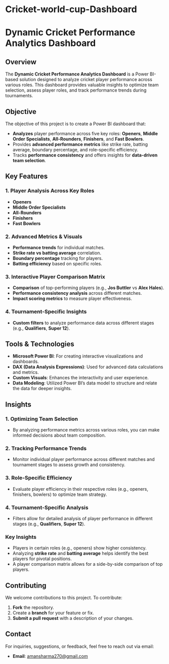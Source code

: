 # Cricket-world-cup-Dashboard

# Dynamic Cricket Performance Analytics Dashboard

## Overview

The **Dynamic Cricket Performance Analytics Dashboard** is a Power BI-based solution designed to analyze cricket player performance across various roles. This dashboard provides valuable insights to optimize team selection, assess player roles, and track performance trends during tournaments.

## Objective

The objective of this project is to create a Power BI dashboard that:

- **Analyzes** player performance across five key roles: **Openers**, **Middle Order Specialists**, **All-Rounders**, **Finishers**, and **Fast Bowlers**.
- Provides **advanced performance metrics** like strike rate, batting average, boundary percentage, and role-specific efficiency.
- Tracks **performance consistency** and offers insights for **data-driven team selection**.

## Key Features

### 1. **Player Analysis Across Key Roles**
- **Openers**
- **Middle Order Specialists**
- **All-Rounders**
- **Finishers**
- **Fast Bowlers**

### 2. **Advanced Metrics & Visuals**
- **Performance trends** for individual matches.
- **Strike rate vs batting average** correlation.
- **Boundary percentage** tracking for players.
- **Batting efficiency** based on specific roles.

### 3. **Interactive Player Comparison Matrix**
- **Comparison** of top-performing players (e.g., **Jos Buttler** vs **Alex Hales**).
- **Performance consistency analysis** across different matches.
- **Impact scoring metrics** to measure player effectiveness.

### 4. **Tournament-Specific Insights**
- **Custom filters** to analyze performance data across different stages (e.g., **Qualifiers**, **Super 12**).

## Tools & Technologies

- **Microsoft Power BI**: For creating interactive visualizations and dashboards.
- **DAX (Data Analysis Expressions)**: Used for advanced data calculations and metrics.
- **Custom Visuals**: Enhances the interactivity and user experience.
- **Data Modeling**: Utilized Power BI’s data model to structure and relate the data for deeper insights.

## Insights

### 1. **Optimizing Team Selection**
- By analyzing performance metrics across various roles, you can make informed decisions about team composition.

### 2. **Tracking Performance Trends**
- Monitor individual player performance across different matches and tournament stages to assess growth and consistency.

### 3. **Role-Specific Efficiency**
- Evaluate player efficiency in their respective roles (e.g., openers, finishers, bowlers) to optimize team strategy.

### 4. **Tournament-Specific Analysis**
- Filters allow for detailed analysis of player performance in different stages (e.g., **Qualifiers**, **Super 12**).

### **Key Insights**
- Players in certain roles (e.g., openers) show higher consistency.
- Analyzing **strike rate** and **batting average** helps identify the best players for pivotal positions.
- A player comparison matrix allows for a side-by-side comparison of top players.

## Contributing

We welcome contributions to this project. To contribute:

1. **Fork** the repository.
2. Create a **branch** for your feature or fix.
3. **Submit a pull request** with a description of your changes.

## Contact

For inquiries, suggestions, or feedback, feel free to reach out via email:

- **Email**: [amansharma270@gmail.com](mailto:amansharma270@gmail.com)

